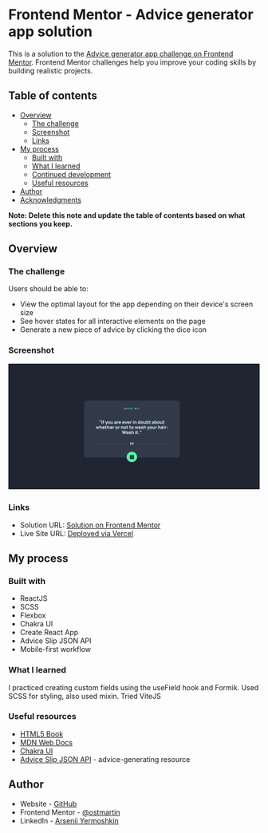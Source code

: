 # Frontend Mentor - Advice generator app solution

This is a solution to the [Advice generator app challenge on Frontend Mentor](https://www.frontendmentor.io/challenges/advice-generator-app-QdUG-13db). Frontend Mentor challenges help you improve your coding skills by building realistic projects.

## Table of contents

- [Overview](#overview)
  - [The challenge](#the-challenge)
  - [Screenshot](#screenshot)
  - [Links](#links)
- [My process](#my-process)
  - [Built with](#built-with)
  - [What I learned](#what-i-learned)
  - [Continued development](#continued-development)
  - [Useful resources](#useful-resources)
- [Author](#author)
- [Acknowledgments](#acknowledgments)

**Note: Delete this note and update the table of contents based on what sections you keep.**

## Overview

### The challenge

Users should be able to:

- View the optimal layout for the app depending on their device's screen size
- See hover states for all interactive elements on the page
- Generate a new piece of advice by clicking the dice icon

### Screenshot

![](./screenshot.jpg)

### Links

- Solution URL: [Solution on Frontend Mentor](https://www.frontendmentor.io/solutions/adaptive-component-created-with-react-lib-fK5CvBeePY)
- Live Site URL: [Deployed via Vercel](https://advice-generator-app-zeta-seven.vercel.app/)

## My process

### Built with

- ReactJS
- SCSS
- Flexbox
- Chakra UI
- Create React App
- Advice Slip JSON API
- Mobile-first workflow

### What I learned

I practiced creating custom fields using the useField hook and Formik. Used SCSS for styling, also used mixin. Tried ViteJS

### Useful resources

- [HTML5 Book](https://html5book.ru)
- [MDN Web Docs](https://developer.mozilla.org)
- [Chakra UI](https://chakra-ui.com/)
- [Advice Slip JSON API](https://api.adviceslip.com/) - advice-generating resource

## Author

- Website - [GitHub](https://github.com/ostmartin)
- Frontend Mentor - [@ostmartin](https://www.frontendmentor.io/profile/ostmartin)
- LinkedIn - [Arsenii Yermoshkin](https://www.linkedin.com/in/arsenii-yermoshkin-1ba671251/)
